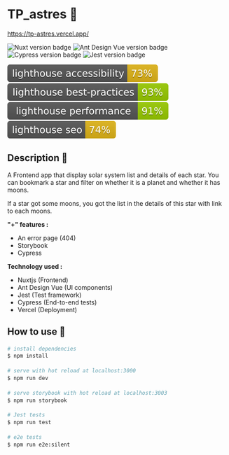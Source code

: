 # TP_astres 🌠

https://tp-astres.vercel.app/

<img src="https://img.shields.io/badge/nuxt-2.14.12-brightgreen" alt="Nuxt version badge" />
<img src="https://img.shields.io/badge/ant_design_vue-1.7.2-orange" alt="Ant Design Vue version badge" />
<img src="https://img.shields.io/badge/cypress-6.8.0-blue" alt="Cypress version badge" />
<img src="https://img.shields.io/badge/jest-26.6.3-red" alt="Jest version badge" />

![Lighthouse Accessibility Badge](./assets/badge/lighthouse_accessibility.svg)
![Lighthouse Best Practices Badge](./assets/badge/lighthouse_best-practices.svg)
![Lighthouse Performance Badge](./assets/badge/lighthouse_performance.svg)
![Lighthouse SEO Badge](./assets/badge/lighthouse_seo.svg)

## Description 📝

A Frontend app that display solar system list and details of each star. You can bookmark a star and filter on whether it is a planet and whether it has moons.

If a star got some moons, you got the list in the details of this star with link to each moons.

**"+" features :**

- An error page (404)
- Storybook
- Cypress

**Technology used :**

- Nuxtjs (Frontend)
- Ant Design Vue (UI components)
- Jest (Test framework)
- Cypress (End-to-end tests)
- Vercel (Deployment)

## How to use 🔧

```bash
# install dependencies
$ npm install

# serve with hot reload at localhost:3000
$ npm run dev

# serve storybook with hot reload at localhost:3003
$ npm run storybook

# Jest tests
$ npm run test

# e2e tests
$ npm run e2e:silent
```
